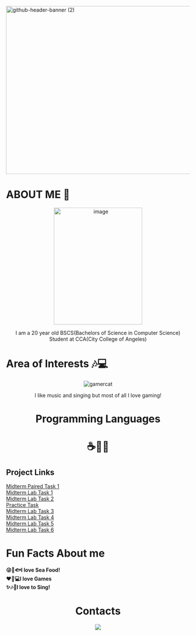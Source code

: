 <img width="1700" height="460" alt="github-header-banner (2)" src="https://github.com/user-attachments/assets/b38f1be9-99b6-4d2b-af3a-e75cf127c524" />

# ABOUT ME 🙌 
<p align="center">
<img width="242" height="320" alt="image" src="https://github.com/user-attachments/assets/adc6b7c9-d3c0-4491-8d2d-fe4763816f37">
</p>

<p align=center>
I am a 20 year old BSCS(Bachelors of Science in Computer Science) Student at CCA(City College of Angeles) 
</p>

# Area of Interests 🎶💻
<p align="center">
  <img src="https://github.com/user-attachments/assets/b86ca8f2-381d-40ea-8499-75fe1f0d8d71" alt="gamercat">
</p>
<p align="center">
I like music and singing but most of all I love gaming!
</p>

<h1 align="center">Programming Languages</h1>
<h1 align="center">☕🐍🌊</h1>

## Project Links
[Midterm Paired Task 1](https://docs.google.com/document/d/1k6nrV-B6ZsjLcHLRbdho_AGRCIUi0HmFpmMyYx62Y7U/edit?usp=sharing) <br>
[Midterm Lab Task 1](https://docs.google.com/document/d/1dZqBOe-jKK36t_NuLSxd46qY3YplKpG5pWCh9JwgulY/edit?usp=sharing) <br>
[Midterm Lab Task 2](https://docs.google.com/document/d/1oTAJEtRCqboAiGpJjy8G0u_FklBSzN5pJg06LeV01Y8/edit?usp=sharing) <br>
[Practice Task](https://docs.google.com/document/d/18TWNnV0cxSg1js_vMVL-_RfANAndRHH7xsjWbLaib08/edit?usp=sharing) <br>
[Midterm Lab Task 3](https://docs.google.com/document/d/1Ad53XnQICES-XSk4hwE8BfnmJoiyzgMIJAPpQYyzFDE/edit?usp=sharing) <br>
[Midterm Lab Task 4](https://docs.google.com/document/d/12QqbKo08g5Av6MzE0RE6hcTYc7Z56qABhqwCa4g-43Q/edit?usp=sharing) <br>
[Midterm Lab Task 5](https://docs.google.com/document/d/17KYBR33KV1wRY1N10nK0QEREko1A0vX5TmDbUhKNcFE/edit?usp=sharing) <br>
[Midterm Lab Task 6](https://docs.google.com/document/d/1srbWUvbwBU64aq4YaYHE4nEYhZh1mr1kNzhfk7sglAA/edit?usp=sharing)

# Fun Facts About me
**😜🐙🐟I love Sea Food!** <br>
**❤️🌌💻I love Games** <br>
**✨🎶🎵I love to Sing!**

<h1 align="center">Contacts</h1>

<p align="center">
  <a href="https://www.facebook.com/edge.pangilinan.771">
    <img src="https://img.shields.io/badge/Facebook-1877F2?style=for-the-badge&logo=facebook&logoColor=white" />
  </a>
</p>
